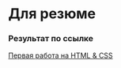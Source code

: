 # Для резюме

### Результат по ссылке

[Первая работа на HTML & CSS](https://konstandmi.github.io/test/)
